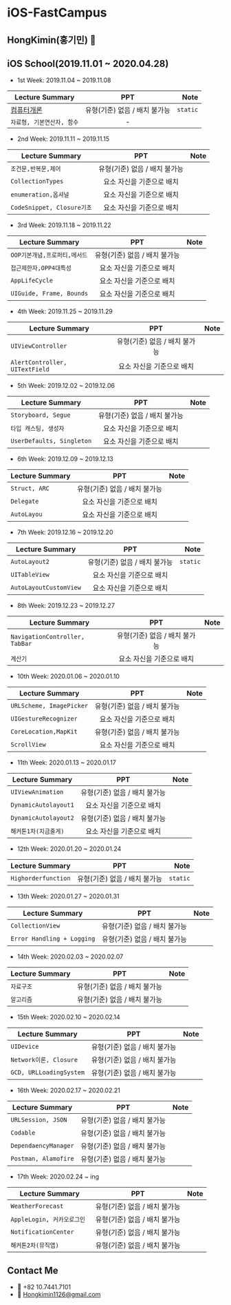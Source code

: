 # iOS-FastCampus
## HongKimin(홍기민) 
## iOS School(2019.11.01 ~ 2020.04.28)

- 1st Week: 2019.11.04 ~ 2019.11.08

| Lecture Summary | PPT | Note |
|---|:---:|---:|
| [컴퓨터개론](https://github.com/hongkimin1126/iOS-FastCampus/tree/master/2019.11.04(월)-컴퓨터%20개론) | 유형(기준) 없음 / 배치 불가능 | `static` |
| `자료형, 기본연산자, 함수` | - |  |

- 2nd Week: 2019.11.11 ~ 2019.11.15

| Lecture Summary | PPT | Note |
|---|:---:|---:|
| `조건문,반복문,제어` | 유형(기준) 없음 / 배치 불가능 |  |
| `CollectionTypes` | 요소 자신을 기준으로 배치 |  |
| `enumeration,옵셔널` | 요소 자신을 기준으로 배치 |  |
| `CodeSnippet, Closure기초` | 요소 자신을 기준으로 배치 |  |

- 3rd Week: 2019.11.18 ~ 2019.11.22

| Lecture Summary | PPT | Note |
|---|:---:|---:|
| `OOP기본개념,프로퍼티,메서드` | 유형(기준) 없음 / 배치 불가능 |  |
| `접근제한자,OPP4대특성` | 요소 자신을 기준으로 배치 |  |
| `AppLifeCycle` | 요소 자신을 기준으로 배치 |  |
| `UIGuide, Frame, Bounds` | 요소 자신을 기준으로 배치 |  |

- 4th Week: 2019.11.25 ~ 2019.11.29

| Lecture Summary | PPT | Note |
|---|:---:|---:|
| `UIViewController` | 유형(기준) 없음 / 배치 불가능 |  |
| `AlertController, UITextField` | 요소 자신을 기준으로 배치 |  |

- 5th Week: 2019.12.02 ~ 2019.12.06

| Lecture Summary | PPT | Note |
|---|:---:|---:|
| `Storyboard, Segue` | 유형(기준) 없음 / 배치 불가능 |  |
| `타입 캐스팅, 생성자` | 요소 자신을 기준으로 배치 |  |
| `UserDefaults, Singleton` | 요소 자신을 기준으로 배치 |  |

- 6th Week: 2019.12.09 ~ 2019.12.13

| Lecture Summary | PPT | Note |
|---|:---:|---:|
| `Struct, ARC` | 유형(기준) 없음 / 배치 불가능 |  |
| `Delegate` | 요소 자신을 기준으로 배치 |  |
| `AutoLayou` | 요소 자신을 기준으로 배치 |  |

- 7th Week: 2019.12.16 ~ 2019.12.20

| Lecture Summary | PPT | Note |
|---|:---:|---:|
| `AutoLayout2` | 유형(기준) 없음 / 배치 불가능 | `static` |
| `UITableView` | 요소 자신을 기준으로 배치 |  |
| `AutoLayoutCustomView` | 요소 자신을 기준으로 배치 |  |

- 8th Week: 2019.12.23 ~ 2019.12.27

| Lecture Summary | PPT | Note |
|---|:---:|---:|
| `NavigationController, TabBar` | 유형(기준) 없음 / 배치 불가능 |  |
| `계산기` | 요소 자신을 기준으로 배치 |  |

- 10th Week: 2020.01.06 ~ 2020.01.10

| Lecture Summary | PPT | Note |
|---|:---:|---:|
| `URLScheme, ImagePicker` | 유형(기준) 없음 / 배치 불가능 |  |
| `UIGestureRecognizer` | 요소 자신을 기준으로 배치 |  |
| `CoreLocation,MapKit` | 유형(기준) 없음 / 배치 불가능 |  |
| `ScrollView` | 요소 자신을 기준으로 배치 |  |

- 11th Week: 2020.01.13 ~ 2020.01.17

| Lecture Summary | PPT | Note |
|---|:---:|---:|
| `UIViewAnimation` | 유형(기준) 없음 / 배치 불가능 |  |
| `DynamicAutolayout1` | 요소 자신을 기준으로 배치 |  |
| `DynamicAutolayout2` | 유형(기준) 없음 / 배치 불가능 |  |
| `해커톤1차(지금줄게)` | 요소 자신을 기준으로 배치 |  |

- 12th Week: 2020.01.20 ~ 2020.01.24

| Lecture Summary | PPT | Note |
|---|:---:|---:|
| `Highorderfunction` | 유형(기준) 없음 / 배치 불가능 | `static` |


- 13th Week: 2020.01.27 ~ 2020.01.31

| Lecture Summary | PPT | Note |
|---|:---:|---:|
| `CollectionView` | 유형(기준) 없음 / 배치 불가능 |  |
| `Error Handling + Logging` | 유형(기준) 없음 / 배치 불가능 |  |

- 14th Week: 2020.02.03 ~ 2020.02.07

| Lecture Summary | PPT | Note |
|---|:---:|---:|
| `자료구조` | 유형(기준) 없음 / 배치 불가능 |  |
| `알고리즘` | 유형(기준) 없음 / 배치 불가능 |  |

- 15th Week: 2020.02.10 ~ 2020.02.14

| Lecture Summary | PPT | Note |
|---|:---:|---:|
| `UIDevice` | 유형(기준) 없음 / 배치 불가능 |  |
| `Network이론, Closure` | 유형(기준) 없음 / 배치 불가능 |  |
| `GCD, URLLoadingSystem` | 유형(기준) 없음 / 배치 불가능 |  |

- 16th Week: 2020.02.17 ~ 2020.02.21

| Lecture Summary | PPT | Note |
|---|:---:|---:|
| `URLSession, JSON ` | 유형(기준) 없음 / 배치 불가능 |  |
| `Codable` | 유형(기준) 없음 / 배치 불가능 |  |
| `DependaencyManager` | 유형(기준) 없음 / 배치 불가능 |  |
| `Postman, Alamofire` | 유형(기준) 없음 / 배치 불가능 |  |

- 17th Week: 2020.02.24 ~ ing

| Lecture Summary | PPT | Note |
|---|:---:|---:|
| `WeatherForecast` | 유형(기준) 없음 / 배치 불가능 |  |
| `AppleLogin, 커카오로그인 ` | 유형(기준) 없음 / 배치 불가능 |  |
| `NotificationCenter` | 유형(기준) 없음 / 배치 불가능 |  |
| `해커톤2차(뮤직앱)` | 유형(기준) 없음 / 배치 불가능 |  |

## Contact Me
- 📱 +82 10.7441.7101
- 📧 Hongkimin1126@gmail.com

